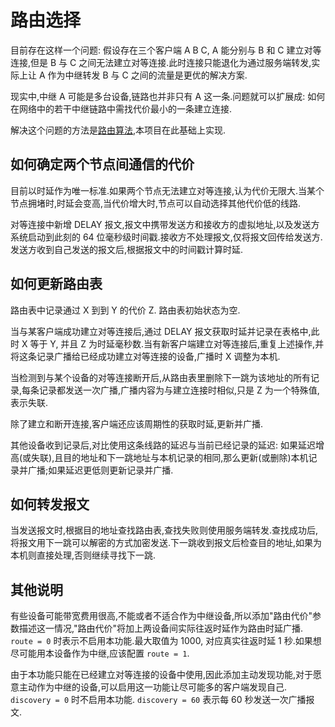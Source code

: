 # 路由选择

目前存在这样一个问题: 假设存在三个客户端 A B C, A 能分别与 B 和 C 建立对等连接,但是 B 与 C 之间无法建立对等连接.此时连接只能退化为通过服务端转发,实际上让 A 作为中继转发 B 与 C 之间的流量是更优的解决方案.

现实中,中继 A 可能是多台设备,链路也并非只有 A 这一条.问题就可以扩展成: 如何在网络中的若干中继链路中需找代价最小的一条建立连接.

解决这个问题的方法是[路由算法](https://www.google.com/search?q=路由算法),本项目在此基础上实现.

## 如何确定两个节点间通信的代价

目前以时延作为唯一标准.如果两个节点无法建立对等连接,认为代价无限大.当某个节点拥堵时,时延会变高,当代价增大时,节点可以自动选择其他代价低的线路.

对等连接中新增 DELAY 报文,报文中携带发送方和接收方的虚拟地址,以及发送方系统启动到此刻的 64 位毫秒级时间戳.接收方不处理报文,仅将报文回传给发送方.发送方收到自己发送的报文后,根据报文中的时间戳计算时延.

## 如何更新路由表

路由表中记录通过 X 到到 Y 的代价 Z. 路由表初始状态为空.

当与某客户端成功建立对等连接后,通过 DELAY 报文获取时延并记录在表格中,此时 X 等于 Y, 并且 Z 为时延毫秒数.当有新客户端建立对等连接后,重复上述操作,并将这条记录广播给已经成功建立对等连接的设备,广播时 X 调整为本机.

当检测到与某个设备的对等连接断开后,从路由表里删除下一跳为该地址的所有记录,每条记录都发送一次广播,广播内容为与建立连接时相似,只是 Z 为一个特殊值,表示失联.

除了建立和断开连接,客户端还应该周期性的获取时延,更新并广播.

其他设备收到记录后,对比使用这条线路的延迟与当前已经记录的延迟: 如果延迟增高(或失联),且目的地址和下一跳地址与本机记录的相同,那么更新(或删除)本机记录并广播;如果延迟更低则更新记录并广播.

## 如何转发报文

当发送报文时,根据目的地址查找路由表,查找失败则使用服务端转发.查找成功后,将报文用下一跳可以解密的方式加密发送.下一跳收到报文后检查目的地址,如果为本机则直接处理,否则继续寻找下一跳.

## 其他说明

有些设备可能带宽费用很高,不能或者不适合作为中继设备,所以添加"路由代价"参数描述这一情况,"路由代价"将加上两设备间实际往返时延作为路由时延广播.
`route = 0` 时表示不启用本功能.最大取值为 1000, 对应真实往返时延 1 秒.如果想尽可能用本设备作为中继,应该配置 `route = 1`.

由于本功能只能在已经建立对等连接的设备中使用,因此添加主动发现功能,对于愿意主动作为中继的设备,可以启用这一功能让尽可能多的客户端发现自己.
`discovery = 0` 时不启用本功能. `discovery = 60` 表示每 60 秒发送一次广播报文.
